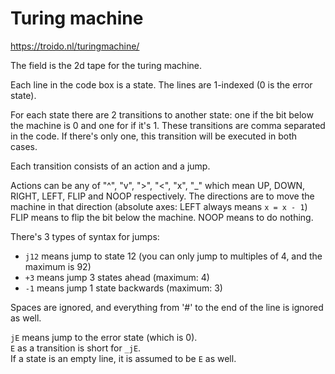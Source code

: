 # Turing machine

https://troido.nl/turingmachine/

The field is the 2d tape for the turing machine.

Each line in the code box is a state. The lines are 1-indexed (0 is the error state).

For each state there are 2 transitions to another state: one if the bit below the machine is 0 and one for if it's 1.
These transitions are comma separated in the code.
If there's only one, this transition will be executed in both cases.

Each transition consists of an action and a jump.

Actions can be any of "^", "v", ">", "<", "x", "_" which mean UP, DOWN, RIGHT, LEFT, FLIP and NOOP respectively.
The directions are to move the machine in that direction (absolute axes: LEFT always means `x = x - 1`)
FLIP means to flip the bit below the machine.
NOOP means to do nothing.

There's 3 types of syntax for jumps:  
 - `j12` means jump to state 12 (you can only jump to multiples of 4, and the maximum is 92)
 - `+3` means jump 3 states ahead (maximum: 4)
 - `-1` means jump 1 state backwards (maximum: 3)

Spaces are ignored, and everything from '#' to the end of the line is ignored as well.

`jE` means jump to the error state (which is 0).  
`E` as a transition is short for `_jE`.  
If a state is an empty line, it is assumed to be `E` as well.
